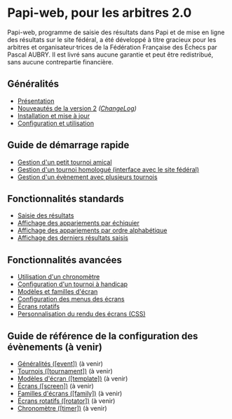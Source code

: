 # Papi-web, pour les arbitres 2.0

Papi-web, programme de saisie des résultats dans Papi et de mise en ligne des résultats sur le site fédéral, a été développé à titre gracieux pour les arbitres et organisateur·trices de la Fédération Française des Échecs par Pascal AUBRY. Il est livré sans aucune garantie et peut être redistribué, sans aucune contrepartie financière.

## Généralités

- [Présentation](docs/01-summary.md)
- [Nouveautés de la version 2](docs/02-v2-news.md) _([ChangeLog](docs/03-change-log.md))_
- [Installation et mise à jour](docs/04-install.md)
- [Configuration et utilisation](docs/05-use.md)

## Guide de démarrage rapide

- [Gestion d'un petit tournoi amical](docs/11-friendly.md)
- [Gestion d'un tournoi homologué (interface avec le site fédéral)](docs/12-qualified.md)
- [Gestion d'un évènement avec plusieurs tournois](docs/13-multi-tournaments.md)

## Fonctionnalités standards

- [Saisie des résultats](docs/21-update.md)
- [Affichage des appariements par échiquier](docs/22-pairings-by-board.md)
- [Affichage des appariements par ordre alphabétique](docs/23-pairings-by-player.md)
- [Affichage des derniers résultats saisis](docs/24-last-results.md)

## Fonctionnalités avancées

- [Utilisation d'un chronomètre](docs/31-timer.md)
- [Configuration d'un tournoi à handicap](docs/32-handicap.md)
- [Modèles et familles d'écran](docs/33-templates-families.md)
- [Configuration des menus des écrans](docs/34-menus.md)
- [Écrans rotatifs](docs/35-rotators.md)
- [Personnalisation du rendu des écrans (CSS)](docs/36-css.md)

## Guide de référence de la configuration des évènements (à venir)

- [Généralités ([event])](docs/40-ref.md) (à venir)
- [Tournois ([tournament])](docs/42-tournament.md) (à venir)
- [Modèles d'écran ([template])](docs/43-template.md) (à venir)
- [Écrans ([screen])](docs/44-screen.md) (à venir)
- [Familles d'écrans ([family])](docs/45-family.md) (à venir)
- [Écrans rotatifs ([rotator])](docs/46-rotator.md) (à venir)
- [Chronomètre ([timer])](docs/47-timer.md) (à venir)

